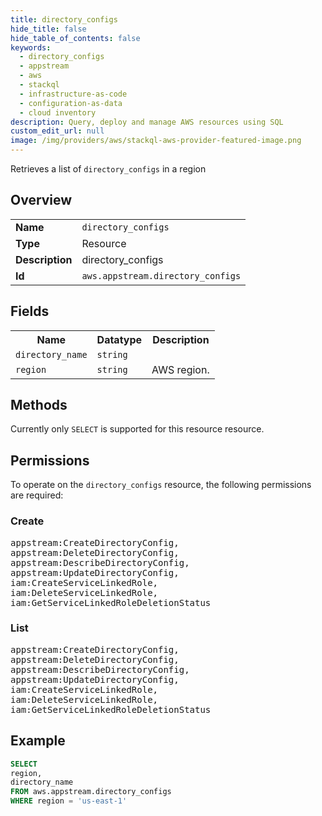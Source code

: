 ```yaml
---
title: directory_configs
hide_title: false
hide_table_of_contents: false
keywords:
  - directory_configs
  - appstream
  - aws
  - stackql
  - infrastructure-as-code
  - configuration-as-data
  - cloud inventory
description: Query, deploy and manage AWS resources using SQL
custom_edit_url: null
image: /img/providers/aws/stackql-aws-provider-featured-image.png
---
```

Retrieves a list of <code>directory_configs</code> in a region

## Overview
<table><tbody>
<tr><td><b>Name</b></td><td><code>directory_configs</code></td></tr>
<tr><td><b>Type</b></td><td>Resource</td></tr>
<tr><td><b>Description</b></td><td>directory_configs</td></tr>
<tr><td><b>Id</b></td><td><code>aws.appstream.directory_configs</code></td></tr>
</tbody></table>

## Fields
<table><tbody>
<tr><th>Name</th><th>Datatype</th><th>Description</th></tr>
<tr><td><code>directory_name</code></td><td><code>string</code></td><td></td></tr>
<tr><td><code>region</code></td><td><code>string</code></td><td>AWS region.</td></tr>

</tbody></table>

## Methods
Currently only <code>SELECT</code> is supported for this resource resource.

## Permissions

To operate on the <code>directory_configs</code> resource, the following permissions are required:

### Create
<pre>
appstream:CreateDirectoryConfig,
appstream:DeleteDirectoryConfig,
appstream:DescribeDirectoryConfig,
appstream:UpdateDirectoryConfig,
iam:CreateServiceLinkedRole,
iam:DeleteServiceLinkedRole,
iam:GetServiceLinkedRoleDeletionStatus</pre>

### List
<pre>
appstream:CreateDirectoryConfig,
appstream:DeleteDirectoryConfig,
appstream:DescribeDirectoryConfig,
appstream:UpdateDirectoryConfig,
iam:CreateServiceLinkedRole,
iam:DeleteServiceLinkedRole,
iam:GetServiceLinkedRoleDeletionStatus</pre>


## Example
```sql
SELECT
region,
directory_name
FROM aws.appstream.directory_configs
WHERE region = 'us-east-1'
```
